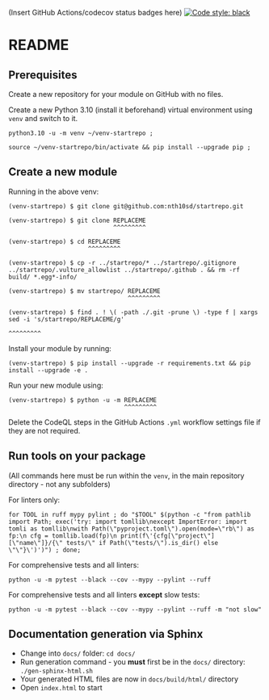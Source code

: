 (Insert GitHub Actions/codecov status badges here)
[![Code style: black](https://img.shields.io/badge/code%20style-black-000000.svg)](https://github.com/psf/black)

# README

## Prerequisites
Create a new repository for your module on GitHub with no files.

Create a new Python 3.10 (install it beforehand) virtual environment using `venv` and switch to it.

```
python3.10 -u -m venv ~/venv-startrepo ;
```

```
source ~/venv-startrepo/bin/activate && pip install --upgrade pip ;
```

## Create a new module

Running in the above venv:

```
(venv-startrepo) $ git clone git@github.com:nth10sd/startrepo.git

(venv-startrepo) $ git clone REPLACEME
                             ^^^^^^^^^

(venv-startrepo) $ cd REPLACEME
                      ^^^^^^^^^

(venv-startrepo) $ cp -r ../startrepo/* ../startrepo/.gitignore ../startrepo/.vulture_allowlist ../startrepo/.github . && rm -rf build/ *.egg*-info/

(venv-startrepo) $ mv startrepo/ REPLACEME
                                 ^^^^^^^^^

(venv-startrepo) $ find . ! \( -path ./.git -prune \) -type f | xargs sed -i 's/startrepo/REPLACEME/g'
                                                                                          ^^^^^^^^^
```

Install your module by running:

```
(venv-startrepo) $ pip install --upgrade -r requirements.txt && pip install --upgrade -e .
```

Run your new module using:

```
(venv-startrepo) $ python -u -m REPLACEME
                                ^^^^^^^^^
```

Delete the CodeQL steps in the GitHub Actions `.yml` workflow settings file if they are not required.

## Run tools on your package

(All commands here must be run within the `venv`, in the main repository directory - not any subfolders)

For linters only:
```
for TOOL in ruff mypy pylint ; do "$TOOL" $(python -c "from pathlib import Path; exec('try: import tomllib\nexcept ImportError: import tomli as tomllib\nwith Path(\"pyproject.toml\").open(mode=\"rb\") as fp:\n cfg = tomllib.load(fp)\n print(f\'{cfg[\"project\"][\"name\"]}/{\" tests/\" if Path(\"tests/\").is_dir() else \"\"}\')')") ; done;
```

For comprehensive tests and all linters:
```
python -u -m pytest --black --cov --mypy --pylint --ruff
```

For comprehensive tests and all linters **except** slow tests:
```
python -u -m pytest --black --cov --mypy --pylint --ruff -m "not slow"
```

## Documentation generation via Sphinx

* Change into `docs/` folder: `cd docs/`
* Run generation command - you **must** first be in the `docs/` directory: `./gen-sphinx-html.sh`
* Your generated HTML files are now in `docs/build/html/` directory
* Open `index.html` to start
